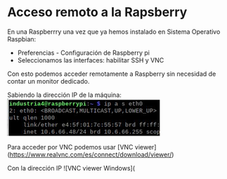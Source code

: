 # Acceso remoto a la Rapsberry
En una Raspberrry una vez que ya hemos instalado en Sistema Operativo Raspbian:
* Preferencias - Configuración de Raspberry pi
* Seleccionamos las interfaces: habilitar SSH y VNC

Con esto podemos acceder remotamente a Raspberry sin necesidad de contar un monitor dedicado.

Sabiendo la dirección IP de la máquina:
![ip](https://github.com/Industria4-0-infenlaces/Raspberry/blob/main/ip%20a%20raspberry.JPG)

Para acceder por VNC podemos usar [VNC viewer] (https://www.realvnc.com/es/connect/download/viewer/)

Con la dirección IP
![VNC viewer Windows](
